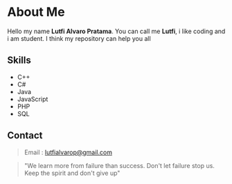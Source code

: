 # About Me

Hello my name **Lutfi Alvaro Pratama**. You can call me **Lutfi**, i like coding and i am student. I think my repository can help you all

## Skills

- C++
- C#
- Java
- JavaScript
- PHP
- SQL

## Contact

>Email : lutfialvarop@gmail.com

>"We learn more from failure than success. Don't let failure stop us. Keep the spirit and don't give up"
